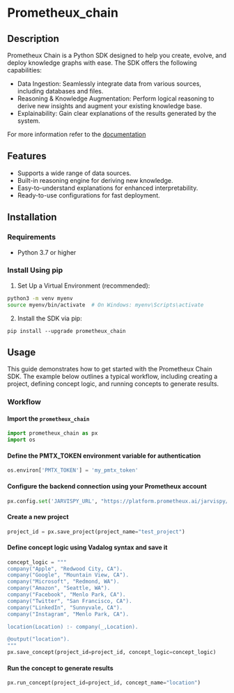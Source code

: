 # Prometheux_chain

## Description
Prometheux Chain is a Python SDK designed to help you create, evolve, and deploy knowledge graphs with ease. The SDK offers the following capabilities:

- Data Ingestion: Seamlessly integrate data from various sources, including databases and files.
- Reasoning & Knowledge Augmentation: Perform logical reasoning to derive new insights and augment your existing knowledge base.
- Explainability: Gain clear explanations of the results generated by the system.

For more information refer to the [documentation](https://docs.prometheux.ai/sdk)

## Features
- Supports a wide range of data sources.
- Built-in reasoning engine for deriving new knowledge.
- Easy-to-understand explanations for enhanced interpretability.
- Ready-to-use configurations for fast deployment.

## Installation

### Requirements
- Python 3.7 or higher

### Install Using pip

1. Set Up a Virtual Environment (recommended):

```bash
python3 -m venv myenv
source myenv/bin/activate  # On Windows: myenv\Scripts\activate
```

2. Install the SDK via pip:

```
pip install --upgrade prometheux_chain
```

## Usage

This guide demonstrates how to get started with the Prometheux Chain SDK. The example below outlines a typical workflow, including creating a project, defining concept logic, and running concepts to generate results.

### Workflow

#### Import the `prometheux_chain`
```python
import prometheux_chain as px
import os
```

#### Define the PMTX_TOKEN environment variable for authentication
```python
os.environ['PMTX_TOKEN'] = 'my_pmtx_token'
```

#### Configure the backend connection using your Prometheux account
```python
px.config.set('JARVISPY_URL', "https://platform.prometheux.ai/jarvispy/'my_organization'/'my_username'")
```

#### Create a new project
```python
project_id = px.save_project(project_name="test_project")
```

#### Define concept logic using Vadalog syntax and save it
```python
concept_logic = """
company("Apple", "Redwood City, CA").
company("Google", "Mountain View, CA").
company("Microsoft", "Redmond, WA").
company("Amazon", "Seattle, WA").
company("Facebook", "Menlo Park, CA").
company("Twitter", "San Francisco, CA").
company("LinkedIn", "Sunnyvale, CA").
company("Instagram", "Menlo Park, CA").

location(Location) :- company(_,Location).

@output("location").
"""
px.save_concept(project_id=project_id, concept_logic=concept_logic)
```

#### Run the concept to generate results
```python
px.run_concept(project_id=project_id, concept_name="location")
```
